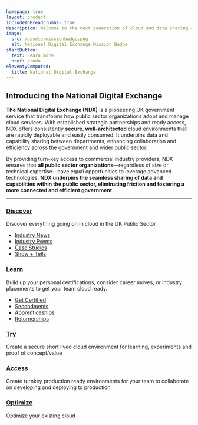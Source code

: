 ```yaml
---
homepage: true
layout: product
includeInBreadcrumbs: true
description: Welcome to the next generation of cloud and data sharing.</br></br>Part of the National Digital Architecture
image:
  src: /assets/missionbadge.png
  alt: National Digital Exchange Mission Badge
startButton:
  text: Learn more
  href: /todo
eleventyComputed:
  title: National Digital Exchange
---
```


## Introducing the National Digital Exchange

**The National Digital Exchange (NDX)** is a pioneering UK government service that transforms how public sector organizations adopt and manage cloud services. With established strategic partnerships and ready access, NDX offers consistently **secure**, **well-architected** cloud environments that are rapidly deployable and easily consumed. It underpins data and capability sharing between departments, enhancing collaboration and efficiency across the government and wider public sector.

By providing turn-key access to commercial industry providers, NDX ensures that **all public sector organizations**—regardless of size or technical expertise—have equal opportunities to leverage advanced technologies. **NDX underpins the seamless sharing of data and capabilities within the public sector, eliminating friction and fostering a more connected and efficient government.**

---

<div class="govuk-grid-row">
  <section class="govuk-grid-column-one-third-from-desktop">

### [Discover](/discover)

Discover everything going on in cloud in the UK Public Sector

- [Industry News](/discover/news)
- [Industry Events](/discover/events)
- [Case Studies](/discover/case-studies)
- [Show + Tells](/todo)
  </section><section class="govuk-grid-column-one-third-from-desktop">

### [Learn](/todo)

Build up your personal certifications, consider career moves, or industry placements to get your team cloud ready.

- [Get Certified](/todo)
- [Secondments](/todo)
- [Apprenticeships](/todo)
- [Returnerships](/todo)
  </section><section class="govuk-grid-column-one-third-from-desktop">

### [Try](/try)

Create a secure short lived cloud environment for learning, experiments and proof of concept/value

  </section>
</div><div class="govuk-grid-row">
  <section class="govuk-grid-column-one-third-from-desktop">

### [Access](/access)

Create turnkey production ready environments for your team to collaborate on developing and deploying to production

  </section><section class="govuk-grid-column-one-third-from-desktop">

### [Optimize](/todo)

Optimize your existing cloud

  </section>
</div>
